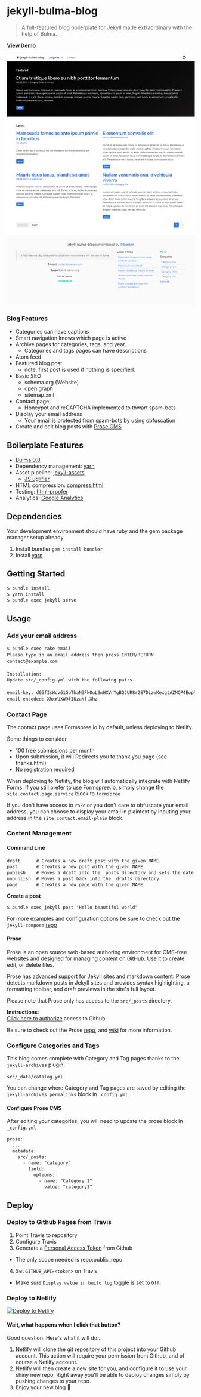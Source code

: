 # jekyll-bulma-blog

> A full-featured blog boilerplate for Jekyll made extraordinary with the help of Bulma.

**[View Demo](https://jekyll-bulma-blog.burden.cc/)**

![jekyll-bulma-blog](https://raw.githubusercontent.com/burden/jekyll-bulma-blog/master/screenshot.png)

### Blog Features

- Categories can have captions
- Smart navigation knows which page is active
- Archive pages for categories, tags, and year.
  - Categories and tags pages can have descriptions
- Atom feed
- Featured blog post
  - note: first post is used if nothing is specified.
- Basic SEO
  - schema.org (Website)
  - open graph
  - sitemap.xml
- Contact page
  - Honeypot and reCAPTCHA implemented to thwart spam-bots
- Display your email address
  - Your email is protected from spam-bots by using obfuscation
- Create and edit blog posts with [Prose CMS](https://prose.io)
    
## Boilerplate Features

- [Bulma 0.8](https://github.com/jgthms/bulma/tree/0.8.0)
- Dependency management: [yarn](https://yarnpkg.com)
- Asset pipeline: [jekyll-assets](https://rubygems.org/gems/jekyll-assets)
  - [JS uglifier](https://rubygems.org/gems/uglifier/versions/3.2.0)
- HTML compression: [compress.html](http://jch.penibelst.de/)
- Testing: [html-proofer](https://github.com/gjtorikian/html-proofer)
- Analytics: [Google Analytics](https://www.google.com/analytics/)

## Dependencies
Your development environment should have ruby and the gem package manager setup already.

1. Install bundler `gem install bundler`
2. Install [yarn](https://yarnpkg.com/en/docs/install)

## Getting Started

```
$ bundle install
$ yarn install
$ bundle exec jekyll serve
```

## Usage

### Add your email address

```sh
$ bundle exec rake email
Please type in an email address then press ENTER/RETURN
contact@example.com

Installation:
Update src/_config.yml with the following pairs.

email-key: d05fIsWcv61GbThaN3FkOuL9mHXVnYgBQJUR8r2S7DizwKexqtAZMCP4Eoplyj
email-encoded: XhxWUXW@fIUzaNf.Xhz
```

### Contact Page

The contact page uses Formspree.io by default, unless deploying to Netlify.

Some things to consider
- 100 free submissions per month
- Upon submission, it will Redirects you to thank you page (see thanks.html)
- No registration required

When deploying to Netlify, the blog will automatically integrate with Netlify Forms. If you still prefer to use Formspree.io, simply change the `site.contact.page.service` block to `formspree`

If you don't have access to `rake` or you don't care to obfuscate your email address, you can choose to display your email in plaintext by inputing your address in the `site.contact.email-plain` block. 


### Content Management

#### Command Line

```
draft      # Creates a new draft post with the given NAME
post       # Creates a new post with the given NAME
publish    # Moves a draft into the _posts directory and sets the date
unpublish  # Moves a post back into the _drafts directory
page       # Creates a new page with the given NAME
```

**Create a post**
```
$ bundle exec jekyll post "Hello beautiful world"
```
For more examples and configuration options be sure to check out the `jekyll-compose` [repo](https://github.com/jekyll/jekyll-compose) 

#### Prose
Prose is an open source web-based authoring environment for CMS-free websites and designed for managing content on GitHub. Use it to create, edit, or delete files.

Prose has advanced support for Jekyll sites and markdown content. Prose detects markdown posts in Jekyll sites and provides syntax highlighting, a formatting toolbar, and draft previews in the site's full layout.

Please note that Prose only has access to the `src/_posts` directory. 

**Instructions**:  
[Click here to authorize](https://prose.io) access to Github.

Be sure to check out the Prose [repo](https://github.com/prose/prose), and [wiki](https://github.com/prose/prose/wiki/Prose-Configuration) for more information.

### Configure Categories and Tags

This blog comes complete with Category and Tag pages thanks to the `jekyll-archives` plugin.

 `src/_data/catalog.yml`

You can change where Category and Tag pages are saved by editing the `jekyll-archives.permalinks` block in `_config.yml`

#### Configure Prose CMS
After editing your categories, you will need to update the prose block in `_config.yml`
```
prose:
  ...
  metadata:
    src/_posts:
      - name: "category"
        field:
          options:
            - name: "Category 1"
              value: "category1"
```

## Deploy

### Deploy to Github Pages from Travis

1. Point Travis to repository
2. Configure Travis
3. Generate a [Personal Access Token](https://github.com/settings/tokens) from Github
  - The only scope needed is repo:public_repo
4. Set `GITHUB_API=<token>` on Travis
  - Make sure `Display value in build log` toggle is set to `Off`!

### Deploy to Netlify  

  [![Deploy to Netlify](https://www.netlify.com/img/deploy/button.svg)](https://app.netlify.com/start/deploy?repository=https://github.com/burden/jekyll-bulma-blog)
  
  #### Wait, what happens when I click that button?

  Good question. Here's what it will do...

  1. Netlify will clone the git repository of this project into your Github account. This action will require your permission from Github, and of course a Netlify account. 
  2. Netlify will then create a new site for you, and configure it to use your shiny new repo. Right away you'll be able to deploy changes simply by pushing changes to your repo.
  3. Enjoy your new blog 🎉